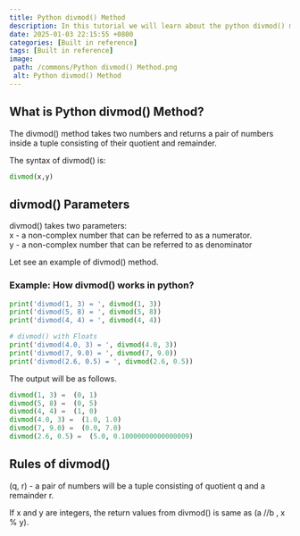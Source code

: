 ```yaml
---
title: Python divmod() Method
description: In this tutorial we will learn about the python divmod() method and how to use it.
date: 2025-01-03 22:15:55 +0800
categories: [Built in reference]
tags: [Built in reference]
image:
 path: /commons/Python divmod() Method.png
 alt: Python divmod() Method
---
```


## 

## What is Python divmod() Method?

<script type="text/javascript">
	atOptions = {
		'key' : '98858c4e91885e00ea9926beee01c03e',
		'format' : 'iframe',
		'height' : 90,
		'width' : 728,
		'params' : {}
	};
</script>
<script type="text/javascript" src="https://www.highperformanceformat.com/98858c4e91885e00ea9926beee01c03e/invoke.js"></script>
The divmod() method takes two numbers and returns a pair of numbers inside a tuple consisting of their quotient and remainder.

The syntax of divmod() is:

```python
divmod(x,y)

```

## divmod() Parameters 

<script type="text/javascript">
	atOptions = {
		'key' : '98858c4e91885e00ea9926beee01c03e',
		'format' : 'iframe',
		'height' : 90,
		'width' : 728,
		'params' : {}
	};
</script>
<script type="text/javascript" src="https://www.highperformanceformat.com/98858c4e91885e00ea9926beee01c03e/invoke.js"></script>
divmod() takes two parameters:  
x \- a non-complex number that can be referred to as a numerator.  
y \- a non-complex number that can be referred to as denominator

Let see an example of divmod() method.

### Example: How divmod() works in python?

```python
print('divmod(1, 3) = ', divmod(1, 3))
print('divmod(5, 8) = ', divmod(5, 8))
print('divmod(4, 4) = ', divmod(4, 4))

# divmod() with Floats
print('divmod(4.0, 3) = ', divmod(4.0, 3))
print('divmod(7, 9.0) = ', divmod(7, 9.0))
print('divmod(2.6, 0.5) = ', divmod(2.6, 0.5))

```

The output will be as follows.

```python
divmod(1, 3) =  (0, 1)
divmod(5, 8) =  (0, 5)
divmod(4, 4) =  (1, 0)
divmod(4.0, 3) =  (1.0, 1.0)
divmod(7, 9.0) =  (0.0, 7.0)
divmod(2.6, 0.5) =  (5.0, 0.10000000000000009)

```

<script type="text/javascript">
	atOptions = {
		'key' : '98858c4e91885e00ea9926beee01c03e',
		'format' : 'iframe',
		'height' : 90,
		'width' : 728,
		'params' : {}
	};
</script>
<script type="text/javascript" src="https://www.highperformanceformat.com/98858c4e91885e00ea9926beee01c03e/invoke.js"></script>
## Rules of divmod()

(q, r) \- a pair of numbers will be a tuple consisting of quotient q and a remainder r.

If x and y are integers, the return values from divmod() is same as (a //b , x % y).